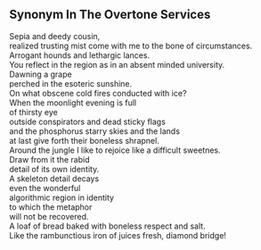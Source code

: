 Synonym In The Overtone Services
--------------------------------
Sepia and deedy cousin,  
realized trusting mist come with me to the bone of circumstances.  
Arrogant hounds and lethargic lances.  
You reflect in the region as in an absent minded university.  
Dawning a grape  
perched in the esoteric sunshine.  
On what obscene cold fires conducted with ice?  
When the moonlight evening is full  
of thirsty eye  
outside conspirators and dead sticky flags  
and the phosphorus starry skies and the lands  
at last give forth their boneless shrapnel.  
Around the jungle I like to rejoice like a difficult sweetnes.  
Draw from it the rabid  
detail of its own identity.  
A skeleton detail decays  
even the wonderful  
algorithmic region in identity  
to which the metaphor  
will not be recovered.  
A loaf of bread baked with boneless respect and salt.  
Like the rambunctious iron of juices fresh, diamond bridge!  
